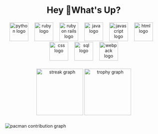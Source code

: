 <h1 align="center">Hey 👋What's Up?</h1>

###

<div align="center">
  <img src="https://skillicons.dev/icons?i=python" height="60" alt="python logo" />
  <img width="12" />
  <img src="https://skillicons.dev/icons?i=ruby" height="60" alt="ruby logo" />
  <img width="12" />
  <img src="https://skillicons.dev/icons?i=rails" height="60" alt="ruby on rails logo" />
  <img width="12" />
  <img src="https://skillicons.dev/icons?i=java" height="60" alt="java logo" />
  <img width="12" />
  <img src="https://skillicons.dev/icons?i=javascript" height="60" alt="javascript logo" />
  <img width="12" />
  <img src="https://skillicons.dev/icons?i=html" height="60" alt="html logo" />
  <img width="12" />
  <img src="https://skillicons.dev/icons?i=css" height="60" alt="css logo" />
  <img width="12" />
  <img src="https://skillicons.dev/icons?i=mysql" height="60" alt="sql logo" />
  <img width="12" />
  <img src="https://skillicons.dev/icons?i=webpack" height="60" alt="webpack logo" />
</div>

###

<div align="center">
  <img src="https://streak-stats.demolab.com?user=maurodesouza&locale=en&mode=daily&theme=dracula&hide_border=false&border_radius=5&order=3" height="150" alt="streak graph"  />
  <img src="https://github-profile-trophy.vercel.app?username=maurodesouza&theme=dracula&column=-1&row=1&margin-w=8&margin-h=8&no-bg=false&no-frame=false&order=4" height="150" alt="trophy graph"  />
</div>

###

<picture>
  <source media="(prefers-color-scheme: dark)" srcset="https://cdn.jsdelivr.net/gh/maurodesouza/maurodesouza@output/pacman-contribution-graph-dark.svg">
  <source media="(prefers-color-scheme: light)" srcset="https://cdn.jsdelivr.net/gh/maurodesouza/maurodesouza@output/pacman-contribution-graph.svg">
  <img alt="pacman contribution graph" src="https://cdn.jsdelivr.net/gh/maurodesouza/maurodesouza@output/pacman-contribution-graph.svg">
</picture>

###
